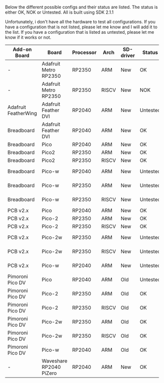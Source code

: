 Below the different possible configs and their status are listed. The status is either OK, NOK or Untested. All is built using SDK 2.1.1

Unfortunately, i don't have all the hardware to test all configurations. If you have a configuration that is not listed, please let me know and I will add it to the list. If you have a configuration that is listed as untested, please let me know if it works or not.

| Add-on Board          | Board                    | Processor | Arch | SD-driver | Status   | Remarks         |
|-----------------------|--------------------------|-----------|------|-----------|----------|-----------------|
| -                     | Adafruit Metro RP2350    | RP2350    | ARM  | New       | OK       |                 |
| -                     | Adafruit Metro RP2350    | RP2350    | RISCV| New       | NOK      | mount error 3   |
| Adafruit FeatherWing  | Adafruit Feather DVI     | RP2040    | ARM  | New       | Untested |                 |
| Breadboard            | Adafruit Feather DVI     | RP2040    | ARM  | New       | OK       |                 |
| Breadboard            | Pico                     | RP2040    | ARM  | New       | OK       |                 |
| Breadboard            | Pico2                    | RP2350    | ARM  | New       | OK       |                 |
| Breadboard            | Pico2                    | RP2350    | RISCV| New       | OK       |                 |
| Breadboard            | Pico-w                   | RP2040    | ARM  | New       | Untested | Should work     |
| Breadboard            | Pico-w                   | RP2350    | ARM  | New       | Untested | Should work     |
| Breadboard            | Pico-w                   | RP2350    | RISCV| New       | Untested | Should work     |
| PCB v2.x              | Pico                     | RP2040    | ARM  | New       | OK       |                 |
| PCB v2.x              | Pico-2                   | RP2350    | ARM  | New       | OK       |                 |
| PCB v2.x              | Pico-2                   | RP2350    | RISCV| New       | OK       |                 |
| PCB v2.x              | Pico-2w                  | RP2350    | ARM  | New       | Untested | Should work     |
| PCB v2.x              | Pico-2w                  | RP2350    | RISCV| New       | Untested | Should work     |
| PCB v2.x              | Pico-w                   | RP2040    | ARM  | New       | Untested | Should work     |
| Pimoroni Pico DV      | Pico                     | RP2040    | ARM  | Old       | Untested | Should work     |
| Pimoroni Pico DV      | Pico-2                   | RP2350    | ARM  | Old       | OK       |                 |
| Pimoroni Pico DV      | Pico-2                   | RP2350    | RISCV| Old       | OK       |                 |
| Pimoroni Pico DV      | Pico-2w                  | RP2350    | ARM  | Old       | OK       |                 |
| Pimoroni Pico DV      | Pico-2w                  | RP2350    | RISCV| Old       | OK       |                 |
| Pimoroni Pico DV      | Pico-w                   | RP2040    | ARM  | Old       | OK       |                 |
| -                     | Waveshare RP2040 PiZero  | RP2040    | ARM  | New       | OK       |                 |


